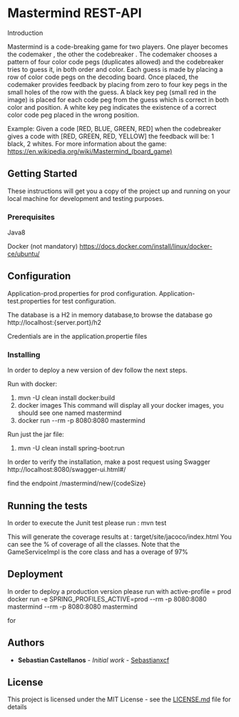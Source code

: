 # Mastermind REST-API

Introduction

Mastermind is a code-breaking game for two
players. One player becomes the codemaker , the
other the codebreaker . The codemaker chooses a
pattern of four color code pegs (duplicates
allowed) and the codebreaker tries to guess it, in
both order and color.
Each guess is made by placing a row of color
code pegs on the decoding board. Once placed,
the codemaker provides feedback by placing from
zero to four key pegs in the small holes of the row
with the guess. A black key peg (small red in the
image) is placed for each code peg from the guess
which is correct in both color and position. A white
key peg indicates the existence of a correct color
code peg placed in the wrong position.

Example: Given a code [RED, BLUE, GREEN, RED] when the codebreaker gives a code with
[RED, GREEN, RED, YELLOW] the feedback will be: 1 black, 2 whites.
For more information about the game: https://en.wikipedia.org/wiki/Mastermind_(board_game)

## Getting Started

These instructions will get you a copy of the project up and running on your local machine for development and testing purposes.

### Prerequisites

Java8

Docker (not mandatory)
https://docs.docker.com/install/linux/docker-ce/ubuntu/

## Configuration
Application-prod.properties for prod configuration.
Application-test.properties for test configuration.

The database is a H2 in memory database,to browse the database go 
http://localhost:{server.port}/h2

 Credentials are in the application.propertie files

### Installing

In order to deploy a new version of dev follow the next steps.

Run with docker:
1) mvn -U clean install docker:build
2) docker images
This command will display all your docker images, you should see one named mastermind
3) docker run --rm -p 8080:8080 mastermind

Run just the jar file:
1) mvn -U clean install spring-boot:run

In order to verify the installation, make a post request using Swagger
http://localhost:8080/swagger-ui.html#/

find the endpoint 
/mastermind/new/{codeSize}


## Running the tests

In order to execute the Junit test please run : mvn test 

This will generate the coverage results at :
target/site/jacoco/index.html
You can see the % of coverage of all the classes.
Note that the GameServiceImpl is the core class and has a overage of 97%

## Deployment

In order to deploy a production version please run with active-profile = prod 
docker run -e SPRING_PROFILES_ACTIVE=prod --rm -p 8080:8080 mastermind  --rm -p 8080:8080 mastermind

for


## Authors

* **Sebastian Castellanos** - *Initial work* - [Sebastianxcf](https://github.com/sebastianxcf)


## License

This project is licensed under the MIT License - see the [LICENSE.md](LICENSE.md) file for details

